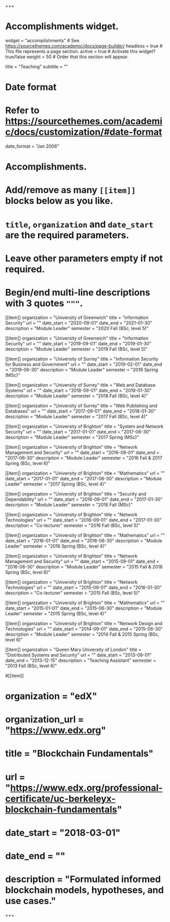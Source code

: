 +++
# Accomplishments widget.
widget = "accomplishments"  # See https://sourcethemes.com/academic/docs/page-builder/
headless = true  # This file represents a page section.
active = true  # Activate this widget? true/false
weight = 50  # Order that this section will appear.

title = "Teaching"
subtitle = ""

# Date format
#   Refer to https://sourcethemes.com/academic/docs/customization/#date-format
date_format = "Jan 2006"

# Accomplishments.
#   Add/remove as many `[[item]]` blocks below as you like.
#   `title`, `organization` and `date_start` are the required parameters.
#   Leave other parameters empty if not required.
#   Begin/end multi-line descriptions with 3 quotes `"""`.

[[item]]
organization = "University of Greenwich"
title = "Information Security"
url = ""
date_start = "2020-09-01"
date_end = "2021-01-30"
description = "Module Leader"
semester = "2020 Fall (BSc, level 5)"

[[item]]
organization = "University of Greenwich"
title = "Information Security"
url = ""
date_start = "2019-09-01"
date_end = "2019-01-30"
description = "Module Leader"
semester = "2019 Fall (BSc, level 5)"

[[item]]
organization = "University of Surrey"
title = "Information Security for Business and Government"
url = ""
date_start = "2019-02-01"
date_end = "2019-06-30"
description = "Module Leader"
semester = "2019 Spring (MSc)"

[[item]]
organization = "University of Surrey"
title = "Web and Database Systems"
url = ""
date_start = "2018-09-01"
date_end = "2019-01-30"
description = "Module Leader"
semester = "2018 Fall (BSc, level 4)"

[[item]]
organization = "University of Surrey"
title = "Web Publishing and Databases"
url = ""
date_start = "2017-09-01"
date_end = "2018-01-30"
description = "Module Leader"
semester = "2017 Fall (BSc, level 4)"

[[item]]
organization = "University of Brighton"
title = "System and Network Security"
url = ""
date_start = "2017-01-01"
date_end = "2017-06-30"
description = "Module Leader"
semester = "2017 Spring (MSc)"

[[item]]
organization = "University of Brighton"
title = "Network Management and Security"
url = ""
date_start = "2016-09-01"
date_end = "2017-06-30"
description = "Module Leader"
semester = "2016 Fall & 2017 Spring (BSc, level 6)"

[[item]]
organization = "University of Brighton"
title = "Mathematics"
url = ""
date_start = "2017-01-01"
date_end = "2017-06-30"
description = "Module Leader"
semester = "2017 Spring (BSc, level 4)"

[[item]]
organization = "University of Brighton"
title = "Security and Dependability"
url = ""
date_start = "2016-09-01"
date_end = "2017-01-30"
description = "Module Leader"
semester = "2016 Fall (MSc)"

[[item]]
organization = "University of Brighton"
title = "Network Technologies"
url = ""
date_start = "2016-09-01"
date_end = "2017-01-30"
description = "Co-lecturer"
semester = "2016 Fall (BSc, level 5)"

[[item]]
organization = "University of Brighton"
title = "Mathematics"
url = ""
date_start = "2016-01-01"
date_end = "2016-06-30"
description = "Module Leader"
semester = "2016 Spring (BSc, level 4)"

[[item]]
organization = "University of Brighton"
title = "Network Management and Security"
url = ""
date_start = "2015-09-01"
date_end = "2016-06-30"
description = "Module Leader"
semester = "2015 Fall & 2016 Spring (BSc, level 6)"

[[item]]
organization = "University of Brighton"
title = "Network Technologies"
url = ""
date_start = "2015-09-01"
date_end = "2016-01-30"
description = "Co-lecturer"
semester = "2015 Fall (BSc, level 5)"


[[item]]
organization = "University of Brighton"
title = "Mathematics"
url = ""
date_start = "2015-01-01"
date_end = "2015-06-30"
description = "Module Leader"
semester = "2015 Spring (BSc, level 4)"

[[item]]
organization = "University of Brighton"
title = "Network Design and Technologies"
url = ""
date_start = "2014-09-01"
date_end = "2015-06-30"
description = "Module Leader"
semester = "2014 Fall & 2015 Spring (BSc, level 6)"

[[item]]
organization = "Queen Mary University of London"
title = "Distributed Systems and Security"
url = ""
date_start = "2013-09-01"
date_end = "2013-12-15"
description = "Teaching Assistant"
semester = "2013 Fall (BSc, level 6)"


#[[item]]
#  organization = "edX"
#  organization_url = "https://www.edx.org"
#  title = "Blockchain Fundamentals"
#  url = "https://www.edx.org/professional-certificate/uc-berkeleyx-blockchain-fundamentals"
#  date_start = "2018-03-01"
#  date_end = ""
#  description = "Formulated informed blockchain models, hypotheses, and use cases."


+++
